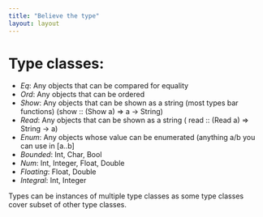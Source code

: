 ```yaml
---
title: "Believe the type"
layout: layout
---
```



# Type classes:
- _Eq_: Any objects that can be compared for equality
- _Ord_: Any objects that can be ordered
- _Show_: Any objects that can be shown as a string (most types bar functions) (show :: (Show a) => a -> String)
- _Read_: Any objects that can be shown as a string ( read :: (Read a) => String -> a)
- _Enum_: Any objects whose value can be enumerated (anything a/b you can use in [a..b]
- _Bounded_: Int, Char, Bool 
- _Num_: Int, Integer, Float, Double
- _Floating_: Float, Double
- _Integral_: Int, Integer


Types can be instances of multiple type classes as some type classes cover subset of other type classes.
